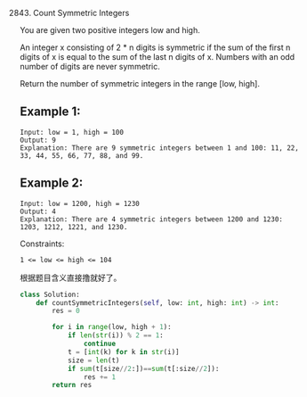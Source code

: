 2843. Count Symmetric Integers

You are given two positive integers low and high.

An integer x consisting of 2 * n digits is symmetric if the sum of the first n digits of x is equal to the sum of the last n digits of x. Numbers with an odd number of digits are never symmetric.

Return the number of symmetric integers in the range [low, high].

## Example 1:
```text
Input: low = 1, high = 100
Output: 9
Explanation: There are 9 symmetric integers between 1 and 100: 11, 22, 33, 44, 55, 66, 77, 88, and 99.
```

## Example 2:

```text
Input: low = 1200, high = 1230
Output: 4
Explanation: There are 4 symmetric integers between 1200 and 1230: 1203, 1212, 1221, and 1230.
```

Constraints:

```text
1 <= low <= high <= 104
```

根据题目含义直接撸就好了。

```python
class Solution:
    def countSymmetricIntegers(self, low: int, high: int) -> int:
        res = 0

        for i in range(low, high + 1):
            if len(str(i)) % 2 == 1:
                continue
            t = [int(k) for k in str(i)]
            size = len(t)
            if sum(t[size//2:])==sum(t[:size//2]):
                res += 1
        return res
```
